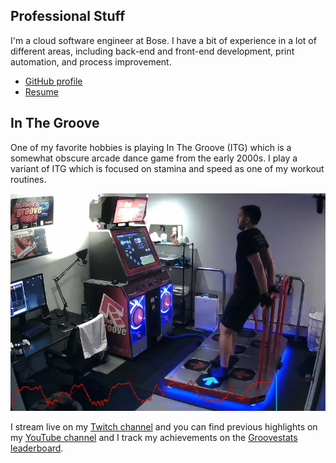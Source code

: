 ## Professional Stuff

I'm a cloud software engineer at Bose. I have a bit of experience in a lot of different areas, including back-end and front-end development, print automation, and process improvement.

- [GitHub profile](https://github.com/dominickp)
- [Resume](./assets/resume-web.pdf)

## In The Groove


One of my favorite hobbies is playing In The Groove (ITG) which is a somewhat obscure arcade dance game from the early 2000s. I play a variant of ITG which is focused on stamina and speed as one of my workout routines.

<a href="https://www.youtube.com/channel/UCpeNRVOVrqx_lras7hbOOrQ" target="_blank"><img src="./img/itg.jpg"></a>


I stream live on my [Twitch channel](https://www.twitch.tv/dompel) and you can find previous highlights on my [YouTube channel](https://www.youtube.com/channel/UCpeNRVOVrqx_lras7hbOOrQ) and I track my achievements on the [Groovestats leaderboard](http://groovestats.com/?page=profile&id=66762).

